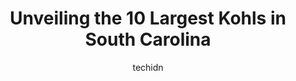 ---
layout: ampstory
image: https://i0.wp.com/www.depkes.org/wp-content/uploads/2023/06/kohls-0-in-south-carolina-1685968334.jpeg?resize=640,853
author: techidn
featured: false
description: Discover the impressive array of Kohls options in South Carolina, where you can find 10 of the largest Kohls establishments in the area. From renowned classics to hidden gems, South Carolina
title: Unveiling the 10 Largest Kohls in South Carolina
cover:
   title: Unveiling the 10 Largest Kohls in South Carolina
   subtitle: Rickpate
   background: https://www.depkes.org/wp-content/uploads/2023/06/kohls-0-in-south-carolina-1685968334.jpeg

pages: 
 - layout: thirds
   top: <h1>#1 Kohls</h1>
   bottom: "<p>Had a fantastic experience. Was starting a new job and had to get in and out quick for new work shoes. Returning old shoes experience was quick and easy and I got the ret</p>"
   background: https://www.depkes.org/wp-content/uploads/2023/06/kohls-1-in-south-carolina-1685968334.jpeg
   backgroundblur: true
 - layout: thirds
   top: <h1>#2 Kohls</h1>
   bottom: "<p>7600 Warren H Abernathy Hwy, Spartanburg, SC 29301, United States</p>"
   background: https://www.depkes.org/wp-content/uploads/2023/06/kohls-2-in-south-carolina-1685968334.jpeg
   cta:
      link: https://www.depkes.org/blog/unveiling-the-10-largest-kohls-in-south-carolina/
      text: Unveiling the 10 Largest Kohls in South Carolina
 - layout: thirds
   top: <h1>#3 Kohls</h1>
   bottom: "<p>1219 Woodruff Rd, Greenville, SC 29607, United States</p>"
   background: https://www.depkes.org/wp-content/uploads/2023/06/kohls-3-in-south-carolina-1685968335.jpeg
   cta:
      link: https://www.depkes.org/blog/unveiling-the-10-largest-kohls-in-south-carolina/
      text: Unveiling the 10 Largest Kohls in South Carolina
 - layout: thirds
   top: <h1>#4 Kohls</h1>
   bottom: "<p>5440 Sunset Blvd, Lexington, SC 29072, United States</p>"
   background: https://images.unsplash.com/photo-1567360425618-1594206637d2?ixlib=rb-4.0.3&ixid=MnwxMjA3fDB8MHxwaG90by1wYWdlfHx8fGVufDB8fHx8&auto=format&fit=crop&w=640&h=853&q=80
   cta:
      link: https://www.depkes.org/blog/unveiling-the-10-largest-kohls-in-south-carolina/
      text: Unveiling the 10 Largest Kohls in South Carolina
 - layout: thirds
   top: <h1>#5 Kohls</h1>
   bottom: "<p>120 Harbison Blvd, Columbia, SC 29212, United States</p>"
   background: https://images.unsplash.com/photo-1484589065579-248aad0d8b13?ixlib=rb-4.0.3&ixid=MnwxMjA3fDB8MHxwaG90by1wYWdlfHx8fGVufDB8fHx8&auto=format&fit=crop&w=640&h=853&q=80
   cta:
      link: https://www.depkes.org/blog/unveiling-the-10-largest-kohls-in-south-carolina/
      text: Unveiling the 10 Largest Kohls in South Carolina
 - layout: thirds
   top: <h1>#6 Kohls</h1>
   bottom: "<p>185 Rolling Hills Cir, Easley, SC 29640, United States</p>"
   background: https://images.unsplash.com/photo-1515405295579-ba7b45403062?ixlib=rb-4.0.3&ixid=MnwxMjA3fDB8MHxwaG90by1wYWdlfHx8fGVufDB8fHx8&auto=format&fit=crop&w=640&h=853&q=80
   cta:
      link: https://www.depkes.org/blog/unveiling-the-10-largest-kohls-in-south-carolina/
      text: Unveiling the 10 Largest Kohls in South Carolina
 - layout: thirds
   top: <h1>#7 Kohls</h1>
   bottom: "<p>1522 Meeting Blvd, Rock Hill, SC 29730, United States</p>"
   background: https://images.unsplash.com/photo-1541356665065-22676f35dd40?ixlib=rb-4.0.3&ixid=MnwxMjA3fDB8MHxwaG90by1wYWdlfHx8fGVufDB8fHx8&auto=format&fit=crop&w=640&h=853&q=80
   cta:
      link: https://www.depkes.org/blog/unveiling-the-10-largest-kohls-in-south-carolina/
      text: Unveiling the 10 Largest Kohls in South Carolina
 - layout: thirds
   middle: Continue reading...
   background: https://images.unsplash.com/photo-1522441815192-d9f04eb0615c?ixlib=rb-4.0.3&ixid=MnwxMjA3fDB8MHxwaG90by1wYWdlfHx8fGVufDB8fHx8&auto=format&fit=crop&w=640&h=853&q=80
   cta:
      link: https://www.depkes.org/blog/unveiling-the-10-largest-kohls-in-south-carolina/
      text: Unveiling the 10 Largest Kohls in South Carolina
      
---
